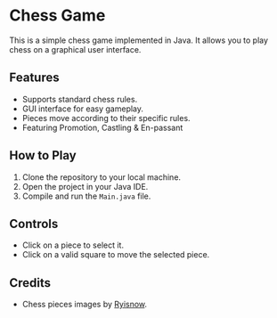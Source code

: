 # Chess Game

This is a simple chess game implemented in Java. It allows you to play chess on a graphical user interface.



## Features

- Supports standard chess rules.
- GUI interface for easy gameplay.
- Pieces move according to their specific rules.
- Featuring Promotion, Castling & En-passant

## How to Play

1. Clone the repository to your local machine.
2. Open the project in your Java IDE.
3. Compile and run the `Main.java` file.

## Controls

- Click on a piece to select it.
- Click on a valid square to move the selected piece.



## Credits

- Chess pieces images by [Ryisnow](https://www.youtube.com/@RyiSnow).
